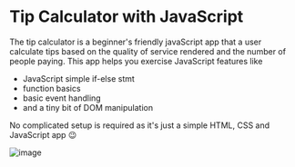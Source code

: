 # Tip Calculator with JavaScript
The tip calculator is a beginner's friendly javaScript app that a user calculate tips based on the quality of service rendered and the number of people paying.
This app helps you exercise JavaScript features like
* JavaScript simple if-else stmt
* function basics
* basic event handling
* and a tiny bit of DOM manipulation

No complicated setup is required as it's just a simple HTML, CSS and JavaScript app :wink:

![image](https://user-images.githubusercontent.com/42512400/80676846-8ac07500-8aaf-11ea-9fbf-837d1c34e642.png)
